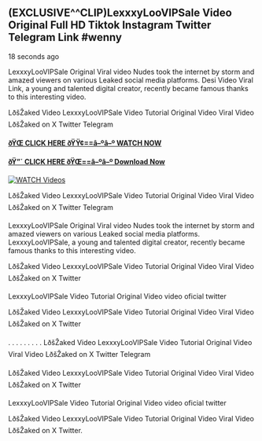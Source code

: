 ## (EXCLUSIVE^^CLIP)LexxxyLooVIPSale Video Original Full HD Tiktok Instagram Twitter Telegram Link #wenny

18 seconds ago

LexxxyLooVIPSale Original Viral video Nudes took the internet by storm and amazed viewers on various Leaked social media platforms. Desi Video Viral Link, a young and talented digital creator, recently became famous thanks to this interesting video.

LðšŽaked Video LexxxyLooVIPSale Video Tutorial Original Video Viral Video LðšŽaked on X Twitter Telegram

**[ðŸŒ CLICK HERE ðŸŸ¢==â–ºâ–º WATCH NOW](https://clips-mediaa.blogspot.com/2025/02/video-viral-download.html)**

**[ðŸ”´ CLICK HERE ðŸŒ==â–ºâ–º Download Now](https://clips-mediaa.blogspot.com/2025/02/video-viral-download.html)**

[![WATCH Videos](https://i.imgur.com/dJHk4Zq.gif)](https://clips-mediaa.blogspot.com/2025/02/video-viral-download.html)

LðšŽaked Video LexxxyLooVIPSale Video Tutorial Original Video Viral Video LðšŽaked on X Twitter Telegram

LexxxyLooVIPSale Original Viral video Nudes took the internet by storm and amazed viewers on various Leaked social media platforms. LexxxyLooVIPSale, a young and talented digital creator, recently became famous thanks to this interesting video.

LðšŽaked Video LexxxyLooVIPSale Video Tutorial Original Video Viral Video LðšŽaked on X Twitter

LexxxyLooVIPSale Video Tutorial Original Video video oficial twitter

LðšŽaked Video LexxxyLooVIPSale Video Tutorial Original Video Viral Video LðšŽaked on X Twitter

. . . . . . . . . LðšŽaked Video LexxxyLooVIPSale Video Tutorial Original Video Viral Video LðšŽaked on X Twitter Telegram

LðšŽaked Video LexxxyLooVIPSale Video Tutorial Original Video Viral Video LðšŽaked on X Twitter

LexxxyLooVIPSale Video Tutorial Original Video video oficial twitter

LðšŽaked Video LexxxyLooVIPSale Video Tutorial Original Video Viral Video LðšŽaked on X Twitter.